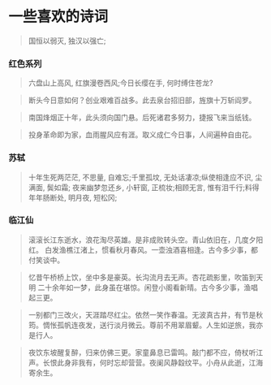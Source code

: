 # 一些喜欢的诗词

>国恒以弱灭, 独汉以强亡;

### 红色系列
>六盘山上高风, 红旗漫卷西风;今日长缨在手, 何时缚住苍龙?

>断头今日意如何？创业艰难百战多。此去泉台招旧部，旌旗十万斩阎罗。

>南国烽烟正十年，此头须向国门悬。后死诸君多努力，捷报飞来当纸钱。

>投身革命即为家，血雨腥风应有涯。取义成仁今日事，人间遍种自由花。



### 苏轼
>十年生死两茫茫, 不思量, 自难忘;千里孤坟, 无处话凄凉;纵使相逢应不识, 尘满面, 鬓如霜;
>夜来幽梦忽还乡, 小轩窗, 正梳妆;相顾无言, 惟有泪千行;料得年年肠断处, 明月夜, 短松冈;


### 临江仙

>滚滚长江东逝水，浪花淘尽英雄。是非成败转头空。青山依旧在，几度夕阳红。
>白发渔樵江渚上，惯看秋月春风。一壶浊酒喜相逢。古今多少事，都付笑谈中。

>忆昔午桥桥上饮，坐中多是豪英。长沟流月去无声。杏花疏影里，吹笛到天明
>二十余年如一梦，此身虽在堪惊。闲登小阁看新晴。古今多少事，渔唱起三更。

>一别都门三改火，天涯踏尽红尘。依然一笑作春温。无波真古井，有节是秋筠。惆怅孤帆连夜发，送行淡月微云。尊前不用翠眉颦。人生如逆旅，我亦是行人。

>夜饮东坡醒复醉，归来仿佛三更。家童鼻息已雷鸣。敲门都不应，倚杖听江声。长恨此身非我有，何时忘却营营。夜阑风静縠纹平。小舟从此逝，江海寄余生。






